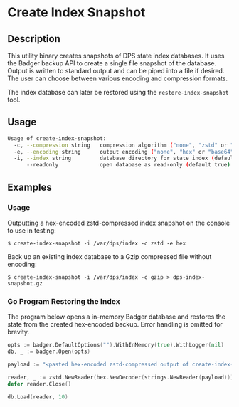 # Create Index Snapshot

## Description

This utility binary creates snapshots of DPS state index databases.
It uses the Badger backup API to create a single file snapshot of the database.
Output is written to standard output and can be piped into a file if desired.
The user can choose between various encoding and compression formats.

The index database can later be restored using the `restore-index-snapshot` tool.

## Usage

```sh
Usage of create-index-snapshot:
  -c, --compression string   compression algorithm ("none", "zstd" or "gzip") (default "zstd")
  -e, --encoding string      output encoding ("none", "hex" or "base64") (default "none")
  -i, --index string         database directory for state index (default "index")
      --readonly             open database as read-only (default true)
```

## Examples

### Usage

Outputting a hex-encoded zstd-compressed index snapshot on the console to use in testing:

```console
$ create-index-snapshot -i /var/dps/index -c zstd -e hex
```

Back up an existing index database to a Gzip compressed file without encoding:

```console
$ create-index-snapshot -i /var/dps/index -c gzip > dps-index-snapshot.gz
```

### Go Program Restoring the Index

The program below opens a in-memory Badger database and restores the state from the created hex-encoded backup. Error handling is omitted for brevity.

```go
opts := badger.DefaultOptions("").WithInMemory(true).WithLogger(nil)
db, _ := badger.Open(opts)

payload := "<pasted hex-encoded zstd-compressed output of create-index-snapshot>"

reader, _ := zstd.NewReader(hex.NewDecoder(strings.NewReader(payload)))
defer reader.Close()

db.Load(reader, 10)
```
